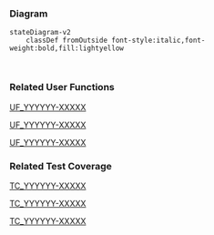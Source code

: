 <Description>

### Diagram
```mermaid
stateDiagram-v2
    classDef fromOutside font-style:italic,font-weight:bold,fill:lightyellow

    
```

### Related User Functions

[UF_YYYYYY-XXXXX](../User%20Functions/UF_YYYYYY-XXXXX.md)

[UF_YYYYYY-XXXXX](../User%20Functions/UF_YYYYYY-XXXXX.md)

[UF_YYYYYY-XXXXX](../User%20Functions/UF_YYYYYY-XXXXX.md)


### Related Test Coverage

[TC_YYYYYY-XXXXX](https://github.com/patrickmohrmann/earthdawn4eV2/) 

[TC_YYYYYY-XXXXX](https://github.com/patrickmohrmann/earthdawn4eV2/) 

[TC_YYYYYY-XXXXX](https://github.com/patrickmohrmann/earthdawn4eV2/) 



